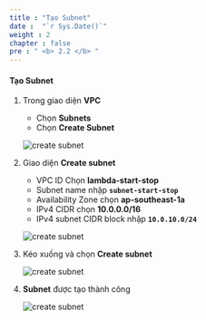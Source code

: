 ```yaml
---
title : "Tạo Subnet"
date :  "`r Sys.Date()`" 
weight : 2
chapter : false
pre : " <b> 2.2 </b> "
---
```


#### Tạo Subnet

1. Trong giao diện **VPC**

   - Chọn **Subnets**
   - Chọn **Create Subnet**
  
   ![create subnet](/images/2-createVPC/2CreateSubnet/0001.png?width=90pc)


2. Giao diện **Create subnet**

   - VPC ID Chọn **lambda-start-stop**
   - Subnet name nhập **```subnet-start-stop```**
   - Availability Zone chọn **ap-southeast-1a**
   - IPv4 CIDR chọn **10.0.0.0/16**
   - IPv4 subnet CIDR block nhập **```10.0.10.0/24```**
  
   ![create subnet](/images/2-createVPC/2CreateSubnet/0002.png?width=90pc)

3. Kéo xuống và chọn **Create subnet**

   ![create subnet](/images/2-createVPC/2CreateSubnet/0003.png?width=90pc)

4. **Subnet** được tạo thành công

   ![create subnet](/images/2-createVPC/2CreateSubnet/0004.png?width=90pc)